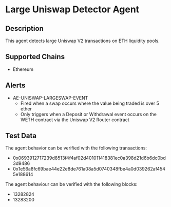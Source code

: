 # Large Uniswap Detector Agent

## Description

This agent detects large Uniswap V2 transactions on ETH liquidity pools.

## Supported Chains

- Ethereum

## Alerts

- AE-UNISWAP-LARGESWAP-EVENT
  - Fired when a swap occurs where the value being traded is over 5 ether
  - Only triggers when a Deposit or Withdrawal event occurs on the WETH contract via the Uniswap V2
    Router contract

## Test Data

The agent behavior can be verified with the following transactions:

- 0x0693912717239d8513f4f4af02d401011418381ec0a398d21d6b6dc0bd3d9486
- 0x1e56a8fc69bae44e22e8de761a08a5d0740348fbe4a0d039262af4545e188614

The agent behaviour can be verified with the following blocks:
- 13282824
- 13283200
